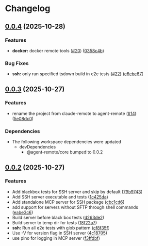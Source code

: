# Changelog

## [0.0.4](https://github.com/loderunner/agent-remote/compare/ssh-v0.0.3...ssh-v0.0.4) (2025-10-28)


### Features

* **docker:** docker remote tools ([#20](https://github.com/loderunner/agent-remote/issues/20)) ([0358c4b](https://github.com/loderunner/agent-remote/commit/0358c4bf181125f888134dfaf1b75d66b5c6e714))


### Bug Fixes

* **ssh:** only run specified tsdown build in e2e tests ([#22](https://github.com/loderunner/agent-remote/issues/22)) ([c6ebc67](https://github.com/loderunner/agent-remote/commit/c6ebc67648b10f2b70b27f6388bfce99b3df5429))

## [0.0.3](https://github.com/loderunner/claude-remote/compare/ssh-v0.0.2...ssh-v0.0.3) (2025-10-27)


### Features

* rename the project from claude-remote to agent-remote ([#14](https://github.com/loderunner/claude-remote/issues/14)) ([5e08dc0](https://github.com/loderunner/claude-remote/commit/5e08dc03be92be71721d697b6ecfb66fd5a8f12d))


### Dependencies

* The following workspace dependencies were updated
  * devDependencies
    * @agent-remote/core bumped to 0.0.2

## [0.0.2](https://github.com/loderunner/agent-remote/compare/ssh-v0.0.1...ssh-v0.0.2) (2025-10-27)


### Features

* Add blackbox tests for SSH server and skip by default ([79b9743](https://github.com/loderunner/agent-remote/commit/79b9743ec6b89a4a7b6180c318c3fad6107662ce))
* Add SSH server executable and tests ([1c425da](https://github.com/loderunner/agent-remote/commit/1c425da64e7db7db1be71cf7c9f56c0fc8dfd2a5))
* Add standalone MCP server for SSH package ([cbc1cd6](https://github.com/loderunner/agent-remote/commit/cbc1cd6ac41ad20783f2580278de723005309a2b))
* add support for servers without SFTP through shell commands ([eabe3c6](https://github.com/loderunner/agent-remote/commit/eabe3c6da974fca6762773e5865b7dbf754840af))
* Build server before black box tests ([d263de2](https://github.com/loderunner/agent-remote/commit/d263de25d3c2eb3b942f5575e895e24cd9454e08))
* Build server to temp dir for tests ([18f22a7](https://github.com/loderunner/agent-remote/commit/18f22a761fa816642819d4b2ffbe8ee86b6b7a9d))
* **ssh:** Run all e2e tests with glob pattern ([cf8f35f](https://github.com/loderunner/agent-remote/commit/cf8f35ff2df7445c7fdc93ef8aaaa18d85708a0e))
* Use -V for version flag in SSH server ([4c18705](https://github.com/loderunner/agent-remote/commit/4c187055d0047616eea8426d7b3cb521a318d9f3))
* use pino for logging in MCP server ([f3ffdbf](https://github.com/loderunner/agent-remote/commit/f3ffdbf77865629418c45ff858266ead3b63e307))
